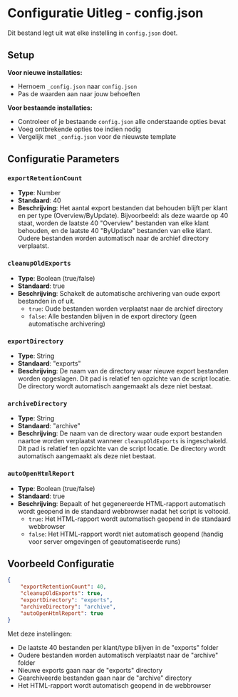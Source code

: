 # Configuratie Uitleg - config.json

Dit bestand legt uit wat elke instelling in `config.json` doet.

## Setup

**Voor nieuwe installaties:**

- Hernoem `_config.json` naar `config.json`
- Pas de waarden aan naar jouw behoeften

**Voor bestaande installaties:**

- Controleer of je bestaande `config.json` alle onderstaande opties bevat
- Voeg ontbrekende opties toe indien nodig
- Vergelijk met `_config.json` voor de nieuwste template

## Configuratie Parameters

### `exportRetentionCount`

- **Type**: Number
- **Standaard**: 40
- **Beschrijving**: Het aantal export bestanden dat behouden blijft per klant en per type (Overview/ByUpdate). Bijvoorbeeld: als deze waarde op 40 staat, worden de laatste 40 "Overview" bestanden van elke klant behouden, en de laatste 40 "ByUpdate" bestanden van elke klant. Oudere bestanden worden automatisch naar de archief directory verplaatst.

### `cleanupOldExports`

- **Type**: Boolean (true/false)
- **Standaard**: true
- **Beschrijving**: Schakelt de automatische archivering van oude export bestanden in of uit.
  - `true`: Oude bestanden worden verplaatst naar de archief directory
  - `false`: Alle bestanden blijven in de export directory (geen automatische archivering)

### `exportDirectory`

- **Type**: String
- **Standaard**: "exports"
- **Beschrijving**: De naam van de directory waar nieuwe export bestanden worden opgeslagen. Dit pad is relatief ten opzichte van de script locatie. De directory wordt automatisch aangemaakt als deze niet bestaat.

### `archiveDirectory`

- **Type**: String
- **Standaard**: "archive"
- **Beschrijving**: De naam van de directory waar oude export bestanden naartoe worden verplaatst wanneer `cleanupOldExports` is ingeschakeld. Dit pad is relatief ten opzichte van de script locatie. De directory wordt automatisch aangemaakt als deze niet bestaat.

### `autoOpenHtmlReport`

- **Type**: Boolean (true/false)
- **Standaard**: true
- **Beschrijving**: Bepaalt of het gegenereerde HTML-rapport automatisch wordt geopend in de standaard webbrowser nadat het script is voltooid.
  - `true`: Het HTML-rapport wordt automatisch geopend in de standaard webbrowser
  - `false`: Het HTML-rapport wordt niet automatisch geopend (handig voor server omgevingen of geautomatiseerde runs)

## Voorbeeld Configuratie

```json
{
    "exportRetentionCount": 40,
    "cleanupOldExports": true,
    "exportDirectory": "exports",
    "archiveDirectory": "archive",
    "autoOpenHtmlReport": true
}
```

Met deze instellingen:

- De laatste 40 bestanden per klant/type blijven in de "exports" folder
- Oudere bestanden worden automatisch verplaatst naar de "archive" folder
- Nieuwe exports gaan naar de "exports" directory
- Gearchiveerde bestanden gaan naar de "archive" directory
- Het HTML-rapport wordt automatisch geopend in de webbrowser
